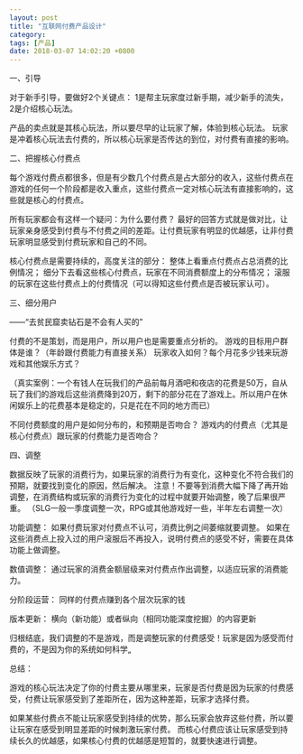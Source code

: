 ```yaml
---
layout: post
title: "互联网付费产品设计"
category: 
tags: [产品]
date: 2018-03-07 14:02:20 +0800
---
```

一、引导

对于新手引导，要做好2个关键点：
1是帮主玩家度过新手期，减少新手的流失，
2是介绍核心玩法。

产品的卖点就是其核心玩法，所以要尽早的让玩家了解，体验到核心玩法。
 玩家是冲着核心玩法去付费的，所以核心玩家是否传达的到位，对付费有直接的影响。

二、把握核心付费点

每个游戏付费点都很多，但是有少数几个付费点是占大部分的收入，这些付费点在游戏的任何一个阶段都是收入重点，这些付费点一定对核心玩法有直接影响的，这些就是核心的付费点。

所有玩家都会有这样一个疑问：为什么要付费？
最好的回答方式就是做对比，让玩家亲身感受到付费与不付费之间的差距。让付费玩家有明显的优越感，让非付费玩家明显感受到付费玩家和自己的不同。

核心付费点是需要持续的，高度关注的部分：
整体上看重点付费点占总消费的比例情况；
细分下去看这些核心付费点，玩家在不同消费额度上的分布情况；
滚服的玩家在这些付费点上的付费情况（可以得知这些付费点是否被玩家认可）。

三、细分用户

——“去贫民窟卖钻石是不会有人买的”

付费的不是策划，而是用户，所以用户也是需要重点分析的。
游戏的目标用户群体是谁？（年龄跟付费能力有直接关系）
玩家收入如何？每个月花多少钱来玩游戏和其他娱乐方式？

（真实案例：一个有钱人在玩我们的产品前每月酒吧和夜店的花费是50万，自从玩了我们的游戏后这些消费降到20万，剩下的部分花在了游戏上。所以用户在休闲娱乐上的花费基本是稳定的，只是花在不同的地方而已）

不同付费额度的用户是如何分布的，和预期是否吻合？
游戏内的付费点（尤其是核心付费点）跟玩家的付费能力是否吻合？

四、调整

数据反映了玩家的消费行为，如果玩家的消费行为有变化，这种变化不符合我们的预期，就要找到变化的原因，然后解决。
注意！不要等到消费大幅下降了再开始调整，在消费结构或玩家的消费行为变化的过程中就要开始调整，晚了后果很严重。
（SLG一般一季度调整一次，RPG或其他游戏好一些，半年左右调整一次）

功能调整：
如果付费玩家对付费点不认可，消费比例之间萎缩就要调整。
如果在这些消费点上投入过的用户滚服后不再投入，说明付费点的感受不好，需要在具体功能上做调整。

数值调整：
通过玩家的消费金额层级来对付费点作出调整，以适应玩家的消费能力。

分阶段运营：
同样的付费点赚到各个层次玩家的钱

版本更新：
横向（新功能）或者纵向（相同功能深度挖掘）的内容更新

归根结底，我们调整的不是游戏，而是调整玩家的付费感受！玩家是因为感受而付费的，不是因为你的系统如何科学„

总结：

游戏的核心玩法决定了你的付费主要从哪里来，玩家是否付费是因为玩家的付费感受，付费让玩家感受到了差距所在，因为这种差距，玩家才选择付费。

如果某些付费点不能让玩家感受到持续的优势，那么玩家会放弃这些付费，所以要让玩家在感受到明显差距的时候刺激玩家付费。
而核心付费应该让玩家感受到持续长久的优越感，如果核心付费的优越感是短暂的，就要快速进行调整。